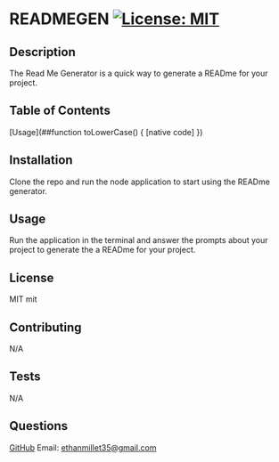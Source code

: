 
# READMEGEN [![License: MIT](https://img.shields.io/badge/License-MIT-yellow.svg)](https://opensource.org/licenses/MIT)

## Description
  The Read Me Generator is a quick way to generate a READme for your project.

## Table of Contents
  [Usage](##function toLowerCase() { [native code] })

## Installation
  Clone the repo and run the node application to start using the READme generator.

## Usage
  Run the application in the terminal and answer the prompts about your project to generate the a READme for your project.

## License
  MIT	mit

## Contributing
  N/A

## Tests
  N/A

## Questions
  [GitHub](https://www.github.com/EthanMillet) 
  Email: ethanmillet35@gmail.com
  